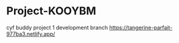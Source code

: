 # Project-KOOYBM
cyf buddy project 1
development branch https://tangerine-parfait-977ba3.netlify.app/
